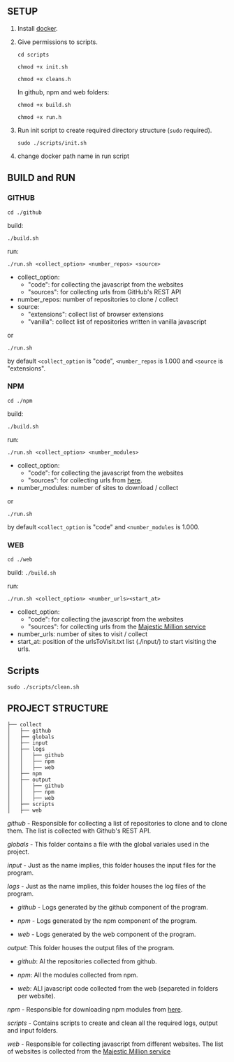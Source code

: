 ## SETUP

1. Install [docker](https://docs.docker.com/get-docker/).


3. Give permissions to scripts.

    `cd scripts`

    `chmod +x init.sh`

    `chmod +x cleans.h`

    In github, npm and web folders:

     `chmod +x build.sh`

    `chmod +x run.h`

4. Run init script to create required directory structure (`sudo` required).

    `sudo ./scripts/init.sh`
  

5. change docker path name in run script

## BUILD and RUN

### GITHUB

`cd ./github`

build: 

`./build.sh`

run: 

`./run.sh <collect_option> <number_repos> <source>`

* collect_option: 
    * "code": for collecting the javascript from the websites
    * "sources": for collecting urls from GitHub's REST API
* number_repos: number of repositories to clone / collect
* source:
    * "extensions": collect list of browser extensions
    * "vanilla": collect list of repositories written in vanilla javascript

or

`./run.sh`

by default `<collect_option` is "code", `<number_repos` is 1.000 and `<source` is "extensions".


### NPM

`cd ./npm`

build: 

`./build.sh`

run: 

`./run.sh <collect_option> <number_modules>`

* collect_option: 
    * "code": for collecting the javascript from the websites
    * "sources": for collecting urls from [here](https://gist.github.com/anvaka/8e8fa57c7ee1350e3491#file-01-most-dependent-upon-md). 
* number_modules: number of sites to download / collect

or

`./run.sh`

by default `<collect_option` is "code" and `<number_modules` is 1.000.


### WEB

`cd ./web`

build: 
`./build.sh`

run: 

`./run.sh <collect_option> <number_urls><start_at>`

* collect_option: 
    * "code": for collecting the javascript from the websites
    * "sources": for collecting urls from the [Majestic Million service](https://de.majestic.com/reports/majestic-million?)
* number_urls: number of sites to visit / collect
* start_at: position of the urlsToVisit.txt list (./input/) to start visiting the urls.

## Scripts


`sudo ./scripts/clean.sh`



## PROJECT STRUCTURE

```src
├── collect
│   ├── github
│   ├── globals
│   ├── input
│   ├── logs
│   │   ├── github
│   │   ├── npm
│   │   ├── web
│   ├── npm
│   ├── output
│   │   ├── github
│   │   ├── npm
│   │   ├── web
│   ├── scripts
│   ├── web
```

_github_ - Responsible for collecting a list of repositories to clone and to clone them. The list is collected with Github's REST API.

_globals_ - This folder contains a file with the global variales used in the project.

_input_ - Just as the name implies, this folder houses the input files for the program.

_logs_ - Just as the name implies, this folder houses the log files of the program.

- _github_ - Logs generated by the github component of the program.

- _npm_ - Logs generated by the npm component of the program.

- _web_ - Logs generated by the web component of the program.


_output_: This folder houses the output files of the program.

- _github_: Al the repositories collected from github.

- _npm_: All the modules collected from npm.

- _web_: ALl javascript code collected from the web (separeted in folders per website).

_npm_ - Responsible for downloading npm modules from [here](https://gist.github.com/anvaka/8e8fa57c7ee1350e3491#file-01-most-dependent-upon-md).

_scripts_ - Contains scripts to create and clean all the required logs, output and input folders.

_web_ - Responsible for collecting javascript from different websites. The list of websites is collected from  the [Majestic Million service](https://de.majestic.com/reports/majestic-million?)
